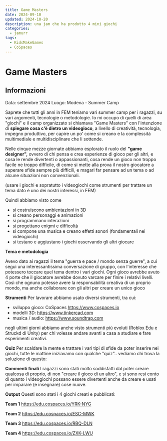 ```yaml
---
title: Game Masters
date: 2024-09-10
updated: 2024-10-20
description: una jam che ha prodotto 4 mini giochi
categories:
  - jamurr
tags:
  - KidsMakeGames
  - CoSpaces
---
```

# Game Masters

## Informazioni
Data: settembre 2024
Luogo: Modena - Summer Camp


Saprete che tutti gli anni in FEM teniamo vari summer camp per i ragazzi, su vari argomenti, tecnologie o metodologie.
Io mi occupo di quelli di area "giochi" e il camp organizzato si chiamava "Game Masters" con l'intenzione di **spiegare cosa c'è dietro un videogioco**, a livello di creatività, tecnologia, impegno produttivo, per capire un po' come si creano e la complessità multimediale e multidisciplinare che li sottende.

Nelle cinque mezze giornate abbiamo esplorato il ruolo del **"game designer",** ovvero di chi pensa e crea esperienze di gioco per gli altri, e cosa le rende divertenti o appassionanti, cosa rende un gioco non troppo facile ne troppo difficile, di come si mette alla prova il nostro giocatore a superare sfide sempre più difficili, e magari far pensare ad un tema o ad alcune situazioni non convenzionali.

(usare i giochi e sopratutto i videogiochi come strumenti per trattare un tema dato è uno dei nostri interessi, in FEM)


Quindi abbiamo visto come
- si costruiscono ambientazioni in 3D
- si creano personaggi e animazioni
- si programmano interazioni
- si progettano enigmi e difficoltà
- si compone una musica e creano effetti sonori (fondamentali nei videogiochi)
- si testano e aggiustano i giochi osservando gli altri giocare

**Tema e metodologia**



Avevo dato ai ragazzi il tema "guerra e pace / mondo senza guerre", a cui seguì una interessantissima conversazione di gruppo, con l'interesse che potessero toccare quel tema dentro i vari giochi.
Ogni gioco avrebbe avuto 4 porte che il giocatore avrebbe dovuto varcare per finire i relativi livelli. Così che ognuno potesse avere la responsabilità creativa di un proprio mondo, ma anche collaborare con gli altri per creare un unico gioco

**Strumenti**
Per lavorare abbiamo usato diversi strumenti, tra cui:
- sviluppo gioco: CoSpaces https://www.cospaces.io
- modelli 3D: https://www.tinkercad.com
- musica / audio: https://www.soundtrap.com

negli ultimi giorni abbiamo anche visto strumenti più evoluti (Roblox Edu e Struckd di Unity) per chi volesse andare avanti a casa a studiare e fare esperimenti creativi.

**Quiz**
Per scaldare la mente e trattare i vari tipi di sfide da poter inserire nei giochi, tutte le mattine iniziavamo con qualche "quiz".. vediamo chi trova la soluzione di questo:



**Commenti finali**
I ragazzi sono stati molto soddisfatti dal poter creare qualcosa di proprio, di non "creare il gioco di un altro", e si sono resi conto di quanto i videogiochi possano essere divertenti anche da creare e usati per imparare (e insegnare) cose nuove.


**Output**
Questi sono stati i 4 giochi creati e pubblicati:

**Team 1**
https://edu.cospaces.io/YRK-NYG

**Team 2**
https://edu.cospaces.io/ESC-MWK

**Team 3**
https://edu.cospaces.io/RBQ-DLN

**Team 4**
https://edu.cospaces.io/ZXK-LWU
